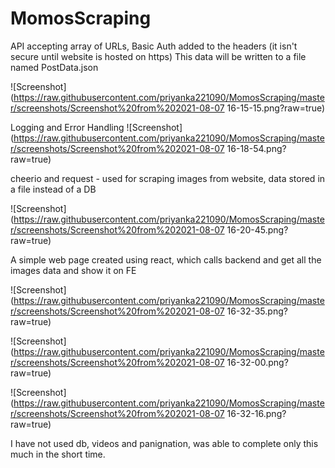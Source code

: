 # MomosScraping




API accepting array of URLs,
Basic Auth added to the headers (it isn't secure until website is hosted on https)
This data will be written to a file named PostData.json

![Screenshot](https://raw.githubusercontent.com/priyanka221090/MomosScraping/master/screenshots/Screenshot%20from%202021-08-07 16-15-15.png?raw=true)


Logging and Error Handling
![Screenshot](https://raw.githubusercontent.com/priyanka221090/MomosScraping/master/screenshots/Screenshot%20from%202021-08-07 16-18-54.png?raw=true)



cheerio and request - used for scraping images from website, data stored in a file instead of a DB

![Screenshot](https://raw.githubusercontent.com/priyanka221090/MomosScraping/master/screenshots/Screenshot%20from%202021-08-07 16-20-45.png?raw=true)



A simple web page created using react, which calls backend and get all the images data and show it on FE

![Screenshot](https://raw.githubusercontent.com/priyanka221090/MomosScraping/master/screenshots/Screenshot%20from%202021-08-07 16-32-35.png?raw=true)


![Screenshot](https://raw.githubusercontent.com/priyanka221090/MomosScraping/master/screenshots/Screenshot%20from%202021-08-07 16-32-00.png?raw=true)


![Screenshot](https://raw.githubusercontent.com/priyanka221090/MomosScraping/master/screenshots/Screenshot%20from%202021-08-07 16-32-16.png?raw=true)



I have not used db, videos and panignation, was able to complete only this much in the short time.
